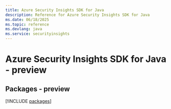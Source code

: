 ```yaml
---
title: Azure Security Insights SDK for Java
description: Reference for Azure Security Insights SDK for Java
ms.date: 06/18/2025
ms.topic: reference
ms.devlang: java
ms.service: securityinsights
---
```

# Azure Security Insights SDK for Java - preview
## Packages - preview
[!INCLUDE [packages](security-insights-index.md)]